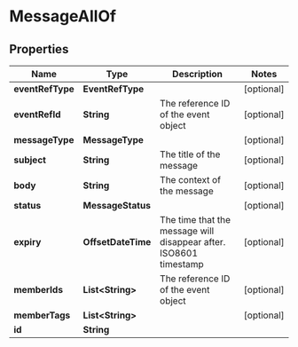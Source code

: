 

# MessageAllOf


## Properties

Name | Type | Description | Notes
------------ | ------------- | ------------- | -------------
**eventRefType** | **EventRefType** |  |  [optional]
**eventRefId** | **String** | The reference ID of the event object |  [optional]
**messageType** | **MessageType** |  |  [optional]
**subject** | **String** | The title of the message |  [optional]
**body** | **String** | The context of the message |  [optional]
**status** | **MessageStatus** |  |  [optional]
**expiry** | **OffsetDateTime** | The time that the message will disappear after. ISO8601 timestamp |  [optional]
**memberIds** | **List&lt;String&gt;** | The reference ID of the event object |  [optional]
**memberTags** | **List&lt;String&gt;** |  |  [optional]
**id** | **String** |  | 



